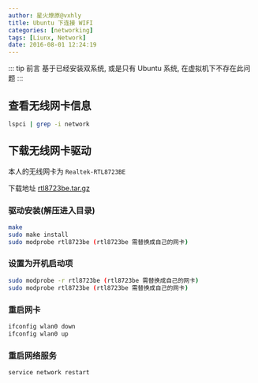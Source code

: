 ```yaml
---
author: 星火燎原@vxhly
title: Ubuntu 下连接 WIFI
categories: [networking]
tags: [Liunx, Network]
date: 2016-08-01 12:24:19
---
```


::: tip 前言
基于已经安装双系统, 或是只有 Ubuntu 系统, 在虚拟机下不存在此问题 
:::
<!-- more -->

## 查看无线网卡信息

``` bash
lspci | grep -i network
```

## 下载无线网卡驱动

本人的无线网卡为 `Realtek-RTL8723BE` 

下载地址 [rtl8723be.tar.gz](http://oss-blog.test.upcdn.net/rtl8723be.tar.gz?attname=)

### 驱动安装(解压进入目录)

``` bash
make
sudo make install
sudo modprobe rtl8723be (rtl8723be 需替换成自己的网卡)
```

### 设置为开机启动项

``` bash
sudo modprobe -r rtl8723be (rtl8723be 需替换成自己的网卡)
sudo modprobe rtl8723be (rtl8723be 需替换成自己的网卡)
```

### 重启网卡

``` bash
ifconfig wlan0 down
ifconfig wlan0 up
```

### 重启网络服务

``` bash
service network restart
```

